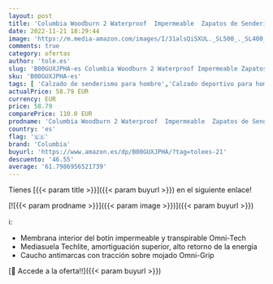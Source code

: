 ```yaml
---
layout: post
title: 'Columbia Woodburn 2 Waterproof  Impermeable  Zapatos de Senderismo Bajos Hombre  Marrón  Cordovan x Cinnamon   40 EU'
date: 2022-11-21 18:29:44
image: 'https://m.media-amazon.com/images/I/31alsQiSXUL._SL500_._SL400_.jpg'
comments: true
category: ofertas
author: 'tole.es'
slug: 'B00GUXJPHA-es Columbia Woodburn 2 Waterproof Impermeable Zapatos de...'
sku: 'B00GUXJPHA-es'
tags: [ 'Calzado de senderismo para hombre','Calzado deportivo para hombre','Moda','Moda Hombre','Zapatillas de senderismo para hombre','Zapatillas y calzado deportivo para hombre','Zapatos para hombre','columbia','zapatos','🇪🇸', ]
actualPrice: 58.79 EUR
currency: EUR
price: 58.79
comparePrice: 110.0 EUR
prodname: 'Columbia Woodburn 2 Waterproof  Impermeable  Zapatos de Senderismo Bajos Hombre  Marrón  Cordovan x Cinnamon   40 EU'
country: 'es'
flag: '🇪🇸'
brand: 'Columbia'
buyurl: 'https://www.amazon.es/dp/B00GUXJPHA/?tag=tolees-21'
descuento: '46.55'
average: '61.7986956521739'
---
```


Tienes [{{< param title >}}]({{< param buyurl >}}) en el siguiente enlace!

[![{{< param prodname >}}]({{< param image >}})]({{< param buyurl >}})

ℹ️:

- Membrana interior del botín impermeable y transpirable Omni-Tech
- Mediasuela Techlite, amortiguación superior, alto retorno de la energía
- Caucho antimarcas con tracción sobre mojado Omni-Grip

[🛒 Accede a la oferta!!]({{< param buyurl >}})
